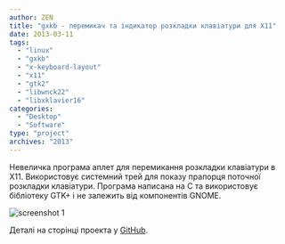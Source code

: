 ```yaml
---
author: ZEN
title: "gxkb - перемикач та індикатор розкладки клавіатури для X11"
date: 2013-03-11
tags:
  - "linux"
  - "gxkb"
  - "x-keyboard-layout"
  - "x11"
  - "gtk2"
  - "libwnck22"
  - "libxklavier16"
categories:
  - "Desktop"
  - "Software"
type: "project"
archives: "2013"
---
```


Невеличка програма аплет для перемикання розкладки клавіатури в X11. Використовує системний трей для показу прапорця поточної розкладки клавіатури.  Програма написана на C та використовує бібліотеку GTK+ і не залежить від компонентів GNOME.

<!--more-->

![screenshot 1](/images/2013/gxkb/gxkb_tray_layouts.png#center "gxkb")


Деталі на сторінці проекта у [GitHub](https://github.com/zen-tools/gxkb).
